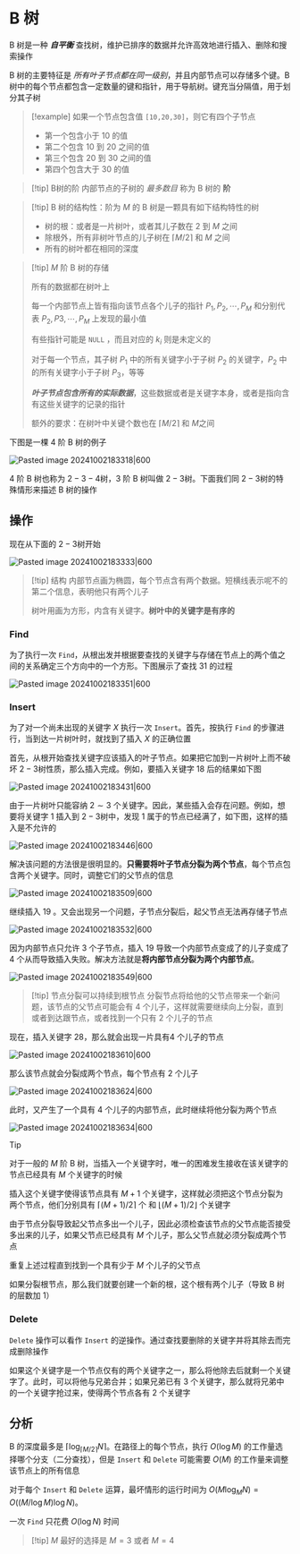 # B 树

B 树是一种 **_自平衡_** 查找树，维护已排序的数据并允许高效地进行插入、删除和搜索操作

B 树的主要特征是 _所有叶子节点都在同一级别_，并且内部节点可以存储多个键。B 树中的每个节点都包含一定数量的键和指针，用于导航树。键充当分隔值，用于划分其子树

> [!example] 
> 如果一个节点包含值 `[10,20,30]`，则它有四个子节点
> + 第一个包含小于 10 的值
> + 第二个包含 10 到 20 之间的值
> + 第三个包含 20 到 30 之间的值
> + 第四个包含大于 30 的值

> [!tip] B树的阶
> 内部节点的子树的 _最多数目_ 称为 B 树的 **阶**

> [!tip] B 树的结构性：阶为 $M$  的 B 树是一颗具有如下结构特性的树
> + 树的根：或者是一片树叶，或者其儿子数在 $2$ 到 $M$ 之间
> + 除根外，所有非树叶节点的儿子树在 $\lceil M / 2 \rceil$ 和 $M$ 之间
> + 所有的树叶都在相同的深度
> 

> [!tip] $M$ 阶 B 树的存储
>  
> 所有的数据都在树叶上
> 
> 每一个内部节点上皆有指向该节点各个儿子的指针 $P_1,P_2,\cdots, P_M$ 和分别代表 $P_2, P3,\cdots, P_M$ 上发现的最小值
>
>有些指针可能是 `NULL` ，而且对应的 $k_i$ 则是未定义的
>
>对于每一个节点，其子树 $P_1$ 中的所有关键字小于子树 $P_2$ 的关键字，$P_2$ 中的所有关键字小于子树 $P_3$，等等
>
>**_叶子节点包含所有的实际数据_**，这些数据或者是关键字本身，或者是指向含有这些关键字的记录的指针
>
>额外的要求：在树叶中关键个数也在 $\lceil M/2 \rceil$ 和 $M$之间

下图是一棵 $4$ 阶 B 树的例子

![Pasted image 20241002183318|600](http://cdn.jsdelivr.net/gh/duyupeng36/images@master/obsidian/1755704170131-182f054eb5544a3ab9832d5dc132d055.png)

$4$ 阶 B 树也称为 $2-3-4$树，$3$ 阶 B 树叫做 $2-3$树。下面我们同 $2-3$树的特殊情形来描述 B 树的操作

## 操作

现在从下面的 $2-3$树开始

![Pasted image 20241002183333|600](http://cdn.jsdelivr.net/gh/duyupeng36/images@master/obsidian/1755704170131-c7d81b61ef994a259ceb2ca28b138b95.png)

> [!tip] 结构
> 内部节点画为椭圆，每个节点含有两个数据。短横线表示呢不的第二个信息，表明他只有两个儿子
> 
> 树叶用画为方形，内含有关键字。**树叶中的关键字是有序的**

### Find

为了执行一次 `Find`，从根出发并根据要查找的关键字与存储在节点上的两个值之间的关系确定三个方向中的一个方形。下图展示了查找 $31$ 的过程

![Pasted image 20241002183351|600](http://cdn.jsdelivr.net/gh/duyupeng36/images@master/obsidian/1755704170131-4b489badc3c0415e89bf11d13162a984.png)

### Insert

为了对一个尚未出现的关键字 $X$ 执行一次 `Insert`。首先，按执行 `Find` 的步骤进行，当到达一片树叶时，就找到了插入 $X$ 的正确位置

首先，从根开始查找关键字应该插入的叶子节点。如果把它加到一片树叶上而不破坏 $2-3$树性质，那么插入完成。例如，要插入关键字 $18$ 后的结果如下图

![Pasted image 20241002183431|600](http://cdn.jsdelivr.net/gh/duyupeng36/images@master/obsidian/1755704170132-e8afa5d2c9aa4aefbb65e9e8e04d8012.png)

由于一片树叶只能容纳 $2\sim 3$ 个关键字。因此，某些插入会存在问题。例如，想要将关键字 $1$ 插入到 $2-3$树中，发现 $1$ 属于的节点已经满了，如下图，这样的插入是不允许的

![Pasted image 20241002183446|600](http://cdn.jsdelivr.net/gh/duyupeng36/images@master/obsidian/1755704170132-7c37517536f04fe0ad7b5e5752c43a8d.png)

解决该问题的方法很是很明显的。**只需要将叶子节点分裂为两个节点**，每个节点包含两个关键字。同时，调整它们的父节点的信息

![Pasted image 20241002183509|600](http://cdn.jsdelivr.net/gh/duyupeng36/images@master/obsidian/1755704170132-242f6013003145eea78622575438ff2c.png)

继续插入 $19$ 。又会出现另一个问题，子节点分裂后，起父节点无法再存储子节点

![Pasted image 20241002183532|600](http://cdn.jsdelivr.net/gh/duyupeng36/images@master/obsidian/1755704170132-ca5c83a5b9884d99ac8b28f42e54e9b7.png)

因为内部节点只允许 $3$ 个子节点，插入 $19$ 导致一个内部节点变成了的儿子变成了 $4$ 个从而导致插入失败。解决方法就是**将内部节点分裂为两个内部节点**。

![Pasted image 20241002183549|600](http://cdn.jsdelivr.net/gh/duyupeng36/images@master/obsidian/1755704170132-5f227cd0931f4c1c9593e7c0ed121db7.png)

> [!tip] 节点分裂可以持续到根节点
> 分裂节点将给他的父节点带来一个新问题，该节点的父节点可能会有 $4$ 个儿子，这样就需要继续向上分裂，直到或者到达跟节点，或者找到一个只有 $2$ 个儿子的节点

现在，插入关键字 $28$，那么就会出现一片具有$4$ 个儿子的节点

![Pasted image 20241002183610|600](http://cdn.jsdelivr.net/gh/duyupeng36/images@master/obsidian/1755704170132-decaeb94eef643c3a0069102c978a61a.png)

那么该节点就会分裂成两个节点，每个节点有 $2$ 个儿子

![Pasted image 20241002183624|600](http://cdn.jsdelivr.net/gh/duyupeng36/images@master/obsidian/1755704170132-241c6ed6fc74484d9060d3fe62b65d83.png)

此时，又产生了一个具有 $4$ 个儿子的内部节点，此时继续将他分裂为两个节点

![Pasted image 20241002183634|600](http://cdn.jsdelivr.net/gh/duyupeng36/images@master/obsidian/1755704170132-8344747d63f1401c93a1beba1089a276.png)


> [!tip]
> 对于一般的 $M$ 阶 B 树，当插入一个关键字时，唯一的困难发生接收在该关键字的节点已经具有 $M$ 个关键字的时候
> 
> 插入这个关键字使得该节点具有 $M+1$ 个关键字，这样就必须把这个节点分裂为两个节点，他们分别具有 $\lceil (M+1) / 2 \rceil$ 个 和 $\lfloor (M+1)/2 \rfloor$ 个关键字
> 
> 由于节点分裂导致起父节点多出一个儿子，因此必须检查该节点的父节点能否接受多出来的儿子，如果父节点已经具有 $M$ 个儿子，那么父节点就必须分裂成两个节点
> 
> 重复上述过程直到找到一个具有少于 $M$ 个儿子的父节点
> 
> 如果分裂根节点，那么我们就要创建一个新的根，这个根有两个儿子（导致 B 树的层数加 $1$）

### Delete

`Delete` 操作可以看作 `Insert` 的逆操作。通过查找要删除的关键字并将其除去而完成删除操作

如果这个关键字是一个节点仅有的两个关键字之一，那么将他除去后就剩一个关键字了。此时，可以将他与兄弟合并；如果兄弟已有 $3$ 个关键字，那么就将兄弟中的一个关键字抢过来，使得两个节点各有 $2$ 个关键字

## 分析

B 的深度最多是 $\lceil \log_{\lceil M / 2 \rceil} N \rceil$。在路径上的每个节点，执行 $O(\log M)$ 的工作量选择哪个分支（二分查找），但是 `Insert` 和 `Delete` 可能需要 $O(M)$ 的工作量来调整该节点上的所有信息

对于每个 `Insert` 和 `Delete` 运算，最坏情形的运行时间为 $O(M \log_M N) = O((M/ \log M) \log N)$。

一次 `Find` 只花费 $O(\log N)$ 时间

> [!tip] $M$  最好的选择是 $M=3$ 或者 $M=4$
